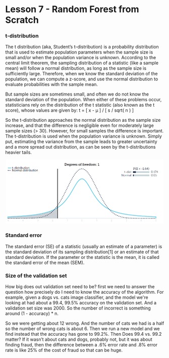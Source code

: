 # Lesson 7 - Random Forest from Scratch

### t-distribution

The t distribution (aka, Student’s t-distribution) is a probability distribution that is used to estimate population parameters when the sample size is small and/or when the population variance is unknown.
According to the central limit theorem, the sampling distribution of a statistic (like a sample mean) will follow a normal distribution, as long as the sample size is sufficiently large. Therefore, when we know the standard deviation of the population, we can compute a z-score, and use the normal distribution to evaluate probabilities with the sample mean.

But sample sizes are sometimes small, and often we do not know the standard deviation of the population. When either of these problems occur, statisticians rely on the distribution of the t statistic (also known as the t score), whose values are given by: t = [ x - μ ] / [ s / sqrt( n ) ]

So the t-distribution approaches the normal distribution as the sample size increase, and that the difference is negligible even for moderately large sample sizes (> 30). However, for small samples the difference is important. The t-distribution is used when the population variance is unknown. Simply put, estimating the variance from the sample leads to greater uncertainty and a more spread out distribution, as can be seen by the t-distributions heavier tails.

<p align="center"> <img src="../figures/t_distribution.png" width="500"> </p>

### Standard error
The standard error (SE) of a statistic (usually an estimate of a parameter) is the standard deviation of its sampling distribution[1] or an estimate of that standard deviation. If the parameter or the statistic is the mean, it is called the standard error of the mean (SEM).


### Size of the validation set

How big does out validation set need to be? first we need to answer the question how precisely do I need to know the accuracy of the algorithm. For example, given a dogs vs. cats image classifier, and the model we're looking at had about a 99.4, 99.5% accuracy on the validation set. And a validation set size was 2000. So the number of incorrect is something around (1 - accuracy) * n.

So we were getting about 12 wrong. And the number of cats we had is a half so the number of wrong cats is about 6. Then we run a new model and we find instead that the accuracy has gone to 99.2%. Then Does 99.4 vs. 99.2 matter? If it wasn’t about cats and dogs, probably not, but it was about finding fraud, then the difference between a .6% error rate and .8% error rate is like 25% of the cost of fraud so that can be huge.

